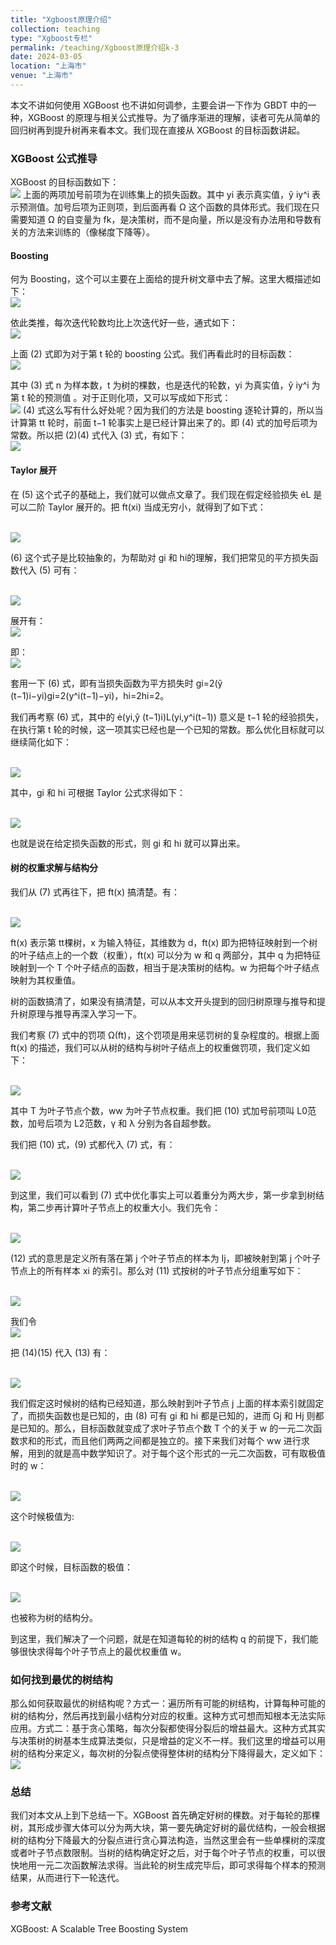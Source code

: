 ```yaml
---
title: "Xgboost原理介绍"
collection: teaching
type: "Xgboost专栏"
permalink: /teaching/Xgboost原理介绍k-3
date: 2024-03-05
location: "上海市"
venue: "上海市"
---
```


本文不讲如何使用 XGBoost 也不讲如何调参，主要会讲一下作为 GBDT 中的一种，XGBoost 的原理与相关公式推导。为了循序渐进的理解，读者可先从简单的回归树再到提升树再来看本文。我们现在直接从 XGBoost 的目标函数讲起。

### XGBoost 公式推导

XGBoost 的目标函数如下：
<br/><img src="/images/xgb_d1.png">
上面的两项加号前项为在训练集上的损失函数。其中 yi 表示真实值，ŷ iy^i 表示预测值。加号后项为正则项，到后面再看 Ω 这个函数的具体形式。我们现在只需要知道 Ω 的自变量为 fk，是决策树，而不是向量，所以是没有办法用和导数有关的方法来训练的（像梯度下降等）。

#### Boosting
何为 Boosting，这个可以主要在上面给的提升树文章中去了解。这里大概描述如下：
<br/><img src="/images/xgb_d2.png">

依此类推，每次迭代轮数均比上次迭代好一些，通式如下：
<br/><img src="/images/xgb_d3.png">

上面 (2) 式即为对于第 t 轮的 boosting 公式。我们再看此时的目标函数：
<br/><img src="/images/xgb_d4.png">

其中 (3) 式 n 为样本数，t 为树的棵数，也是迭代的轮数，yi 为真实值，ŷ iy^i 为第 t 轮的预测值 。对于正则化项，又可以写成如下形式：
<br/><img src="/images/xgb_d5.png">
(4) 式这么写有什么好处呢？因为我们的方法是 boosting 逐轮计算的，所以当计算第 tt 轮时，前面 t−1 轮事实上是已经计算出来了的。即 (4) 式的加号后项为常数。所以把 (2)(4) 式代入 (3) 式，有如下：
<br/><img src="/images/xgb_d6.png">

#### Taylor 展开

在 (5) 这个式子的基础上，我们就可以做点文章了。我们现在假定经验损失 L 是可以二阶 Taylor 展开的。把 ft(xi) 当成无穷小，就得到了如下式：

<br/><img src="/images/xgb_d7.png">

(6) 这个式子是比较抽象的，为帮助对 gi 和 hi的理解，我们把常见的平方损失函数代入 (5) 可有：

<br/><img src="/images/xgb_d8.png">

展开有：
<br/><img src="/images/xgb_d9.png">


即：
<br/><img src="/images/xgb_d10.png">

套用一下 (6) 式，即有当损失函数为平方损失时 gi=2(ŷ (t−1)i−yi)gi=2(y^i(t−1)−yi)，hi=2hi=2。

我们再考察 (6) 式，其中的 (yi,ŷ (t−1)i)L(yi,y^i(t−1)) 意义是 t−1 轮的经验损失，在执行第 t 轮的时候，这一项其实已经也是一个已知的常数。那么优化目标就可以继续简化如下：

<br/><img src="/images/xgb_d11.png">

其中，gi 和 hi 可根据 Taylor 公式求得如下：

<br/><img src="/images/xgb_d12.png">

也就是说在给定损失函数的形式，则 gi 和 hi 就可以算出来。

#### 树的权重求解与结构分

我们从 (7) 式再往下，把 ft(x) 搞清楚。有：

<br/><img src="/images/xgb_d13.png">

ft(x) 表示第 tt棵树，x 为输入特征，其维数为 d，ft(x) 即为把特征映射到一个树的叶子结点上的一个数（权重），ft(x) 可以分为 w 和 q 两部分，其中 q 为把特征映射到一个 T 个叶子结点的函数，相当于是决策树的结构。w 为把每个叶子结点映射为其权重值。

树的函数搞清了，如果没有搞清楚，可以从本文开头提到的回归树原理与推导和提升树原理与推导再深入学习一下。

我们考察 (7) 式中的罚项 Ω(ft)，这个罚项是用来惩罚树的复杂程度的。根据上面 ft(x) 的描述，我们可以从树的结构与树叶子结点上的权重做罚项，我们定义如下：

<br/><img src="/images/xgb_d14.png">

其中 T 为叶子节点个数，ww 为叶子节点权重。我们把 (10) 式加号前项叫 L0范数，加号后项为 L2范数，γ 和 λ 分别为各自超参数。

我们把 (10) 式，(9) 式都代入 (7) 式，有：

<br/><img src="/images/xgb_d15.png">

到这里，我们可以看到 (7) 式中优化事实上可以着重分为两大步，第一步拿到树结构，第二步再计算叶子节点上的权重大小。我们先令：

<br/><img src="/images/xgb_d16.png">

(12) 式的意思是定义所有落在第 j 个叶子节点的样本为 Ij，即被映射到第 j 个叶子节点上的所有样本 xi 的索引。那么对 (11) 式按树的叶子节点分组重写如下：

<br/><img src="/images/xgb_d17.png">


我们令
<br/><img src="/images/xgb_d18.png">

把 (14)(15) 代入 (13) 有：

<br/><img src="/images/xgb_d19.png">

我们假定这时候树的结构已经知道，那么映射到叶子节点 j 上面的样本索引就固定了，而损失函数也是已知的，由 (8) 可有 gi 和 hi 都是已知的，进而 Gj 和 Hj 则都是已知的。那么，目标函数就变成了求叶子节点个数 T 个的关于 w 的一元二次函数求和的形式，而且他们两两之间都是独立的。接下来我们对每个 ww 进行求解，用到的就是高中数学知识了。对于每个这个形式的一元二次函数，可有取极值时的 w：

<br/><img src="/images/xgb_d20.png">

这个时候极值为:

<br/><img src="/images/xgb_d21.png">

即这个时候，目标函数的极值：

<br/><img src="/images/xgb_d22.png">

也被称为树的结构分。

到这里，我们解决了一个问题，就是在知道每轮的树的结构 q 的前提下，我们能够很快求得每个叶子节点上的最优权重值 w。

### 如何找到最优的树结构

那么如何获取最优的树结构呢？方式一：遍历所有可能的树结构，计算每种可能的树的结构分，然后再找到最小结构分对应的权重。这种方式可想而知根本无法实际应用。方式二：基于贪心策略，每次分裂都使得分裂后的增益最大。这种方式其实与决策树的树基本生成算法类似，只是增益的定义不一样。我们这里的增益可以用树的结构分来定义，每次树的分裂点使得整体树的结构分下降得最大，定义如下：
<br/><img src="/images/xgb_d23.png">


### 总结

我们对本文从上到下总结一下。XGBoost 首先确定好树的棵数。对于每轮的那棵树，其形成步骤大体可以分为两大块，第一要先确定好树的最优结构，一般会根据树的结构分下降最大的分裂点进行贪心算法构造，当然这里会有一些单棵树的深度或者叶子节点数限制。当树的结构确定好之后，对于每个叶子节点的权重，可以很快地用一元二次函数解法求得。当此轮的树生成完毕后，即可求得每个样本的预测结果，从而进行下一轮迭代。

### 参考文献

XGBoost: A Scalable Tree Boosting System












